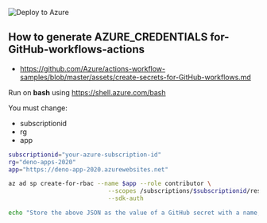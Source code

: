 
![Deploy to Azure](https://github.com/Jalalhejazi/azure-webapps-deno-sample/workflows/Deploy%20to%20Azure/badge.svg)


## How to generate AZURE_CREDENTIALS for-GitHub-workflows-actions

- https://github.com/Azure/actions-workflow-samples/blob/master/assets/create-secrets-for-GitHub-workflows.md


Run on **bash** using https://shell.azure.com/bash

You must change:
- subscriptionid 
- rg
- app

```bash
subscriptionid="your-azure-subscription-id"
rg="deno-apps-2020"
app="https://deno-app-2020.azurewebsites.net"

az ad sp create-for-rbac --name $app --role contributor \
                            --scopes /subscriptions/$subscriptionid/resourceGroups/$rg \
                            --sdk-auth

echo "Store the above JSON as the value of a GitHub secret with a name, for example 'AZURE_CREDENTIALS'  "
```
